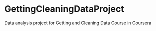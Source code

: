 # GettingCleaningDataProject
Data analysis project for Getting and Cleaning Data Course in Coursera
